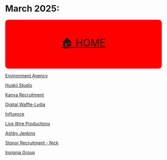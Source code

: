 # March 2025:


<!-- MENU: -->
<div align="center" style="background-color: red;padding:20px 0;font-size:2rem;border-radius: 10px;">

<a href="../README.md">🏠 HOME</a>

</div>

[Environment Agency](https://lucy-de-rojas.github.io/emails/emails/March2025/EnvironmentalAgency/thankYou.html)


[Huskii Studio](https://lucy-de-rojas.github.io/emails/emails/March2025/HuskiiStudio/index.html)


[Kanva Recruitment](https://lucy-de-rojas.github.io/emails/emails/March2025/KanvaRecr/index.html)



[Digital Waffle-Lydia](https://lucy-de-rojas.github.io/emails/emails/March2025/DigitalWaffle/lydia.html)


[Influence](https://lucy-de-rojas.github.io/emails/emails/March2025/Influence/index.html)


[Live Wire Productions](https://lucy-de-rojas.github.io/emails/emails/March2025/LiveWire/index.html)



[Ashby Jenkins](https://lucy-de-rojas.github.io/emails/emails/March2025/AshbyJenkins/index.html)


[Stonor Recruitment - Nick](https://lucy-de-rojas.github.io/emails/emails/March2025/StonorRecruitment/index.html)


[Insignia Group](https://lucy-de-rojas.github.io/emails/emails/March2025/InsigniaGroup/index.html)




